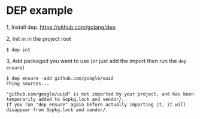 # DEP example

1, Install dep. https://github.com/golang/dep

2, Init in in the project root

```
$ dep int
```

3, Add packaged you want to use (or just add the import then run the `dep ensure`)

```
$ dep ensure -add github.com/google/uuid
Fhing sources...

"github.com/google/uuid" is not imported by your project, and has been temporarily added to Gopkg.lock and vendor/.
If you run "dep ensure" again before actually importing it, it will disappear from Gopkg.lock and vendor/.
```